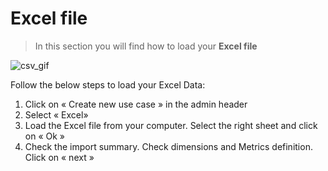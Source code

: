 # Excel file

> In this section you will find how to load your **Excel file**

![csv_gif](images/Load-GA-Compare_GIF2.gif)

Follow the below steps to load your Excel Data:

1. Click on « Create new use case » in the admin header
2. Select « Excel»
3. Load the Excel file from your computer. Select the right sheet and click on « Ok »
4. Check the import summary. Check dimensions and Metrics definition. Click on « next »
